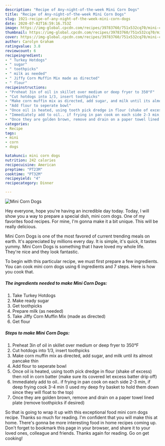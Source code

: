 ```yaml
---
description: "Recipe of Any-night-of-the-week Mini Corn Dogs"
title: "Recipe of Any-night-of-the-week Mini Corn Dogs"
slug: 1921-recipe-of-any-night-of-the-week-mini-corn-dogs
date: 2020-07-02T16:59:16.753Z
image: https://img-global.cpcdn.com/recipes/39783760/751x532cq70/mini-corn-dogs-recipe-main-photo.jpg
thumbnail: https://img-global.cpcdn.com/recipes/39783760/751x532cq70/mini-corn-dogs-recipe-main-photo.jpg
cover: https://img-global.cpcdn.com/recipes/39783760/751x532cq70/mini-corn-dogs-recipe-main-photo.jpg
author: Carolyn Graham
ratingvalue: 3.8
reviewcount: 6
recipeingredient:
- " Turkey Hotdogs"
- " sugar"
- " toothpicks"
- " milk as needed"
- " Jiffy Corn Muffin Mix made as directed"
- " flour"
recipeinstructions:
- "Preheat 3in of oil in skillet over medium or deep fryer to 350°F"
- "Cut hotdogs into 1/3, insert toothpicks"
- "Make corn muffin mix as directed, add sugar, and milk until its almost pancake thin"
- "Add flour to seperate bowl"
- "Once oil is heated, using tooth pick dredge in flour (shake of excess) then roll in corn batter (make sure its covered let excess batter drip off)"
- "Immediately add to oil.. if frying in pan cook on each side 2-3 min, if deep frying cook 3-4 min (I used my deep fry basket to hold them down since they will float to the top)"
- "Once they are golden brown, remove and drain on a paper towel lined plate (remove toothpicks if desired)"
categories:
- Recipe
tags:
- mini
- corn
- dogs

katakunci: mini corn dogs 
nutrition: 242 calories
recipecuisine: American
preptime: "PT23M"
cooktime: "PT32M"
recipeyield: "4"
recipecategory: Dinner

---
```



![Mini Corn Dogs](https://img-global.cpcdn.com/recipes/39783760/751x532cq70/mini-corn-dogs-recipe-main-photo.jpg)

Hey everyone, hope you're having an incredible day today. Today, I will show you a way to prepare a special dish, mini corn dogs. One of my favorites food recipes. For mine, I'm gonna make it a bit unique. This will be really delicious.

Mini Corn Dogs is one of the most favored of current trending meals on earth. It's appreciated by millions every day. It is simple, it's quick, it tastes yummy. Mini Corn Dogs is something that I have loved my whole life. They're nice and they look fantastic.




To begin with this particular recipe, we must first prepare a few ingredients. You can cook mini corn dogs using 6 ingredients and 7 steps. Here is how you cook that.

<!--inarticleads1-->

##### The ingredients needed to make Mini Corn Dogs:

1. Take  Turkey Hotdogs
1. Make ready  sugar
1. Get  toothpicks
1. Prepare  milk (as needed)
1. Take  Jiffy Corn Muffin Mix (made as directed)
1. Get  flour




<!--inarticleads2-->

##### Steps to make Mini Corn Dogs:

1. Preheat 3in of oil in skillet over medium or deep fryer to 350°F
1. Cut hotdogs into 1/3, insert toothpicks
1. Make corn muffin mix as directed, add sugar, and milk until its almost pancake thin
1. Add flour to seperate bowl
1. Once oil is heated, using tooth pick dredge in flour (shake of excess) then roll in corn batter (make sure its covered let excess batter drip off)
1. Immediately add to oil.. if frying in pan cook on each side 2-3 min, if deep frying cook 3-4 min (I used my deep fry basket to hold them down since they will float to the top)
1. Once they are golden brown, remove and drain on a paper towel lined plate (remove toothpicks if desired)




So that is going to wrap it up with this exceptional food mini corn dogs recipe. Thanks so much for reading. I'm confident that you will make this at home. There's gonna be more interesting food in home recipes coming up. Don't forget to bookmark this page in your browser, and share it to your loved ones, colleague and friends. Thanks again for reading. Go on get cooking!
